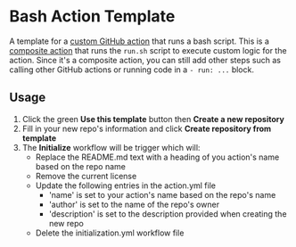 # Bash Action Template

A template for a [custom GitHub action](https://docs.github.com/en/actions/creating-actions/about-custom-actions) that runs a bash script. This is a [composite action](https://docs.github.com/en/actions/creating-actions/creating-a-composite-action) that runs the `run.sh` script to execute custom logic for the action. Since it's a composite action, you can still add other steps such as calling other GitHub actions or running code in a `- run: ...` block.

## Usage
1. Click the green **Use this template** button then **Create a new repository**
2. Fill in your new repo's information and click **Create repository from template**
3. The **Initialize** workflow will be trigger which will:
    - Replace the README.md text with a heading of you action's name based on the repo name
    - Remove the current license
    - Update the following entries in the action.yml file
      - 'name' is set to your action's name based on the repo's name
      - 'author' is set to the name of the repo's owner
      - 'description' is set to the description provided when creating the new repo
    - Delete the initialization.yml workflow file
